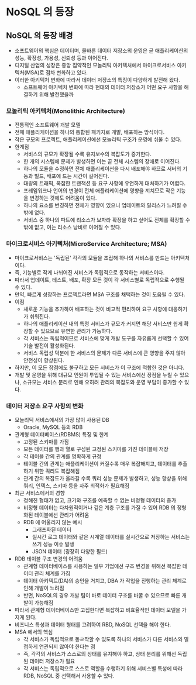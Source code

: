 # NoSQL 의 등장
## NoSQL 의 등장 배경
- 소프트웨어의 핵심은 데이터며, 올바른 데이터 저장소의 운영은 곧 애플리케이션의 성능, 확장성, 가용성, 신뢰성 등과 이어진다.
- 디지털 산업의 성장은 중앙 집약적인 모놀리틱 아키텍처에서 마이크로서비스 아키텍처(MSA)로 점차 변화하고 있다.
- 이러한 아키텍처 변화에 따라서 데이터 저장소의 특징이 다양하게 발전해 왔다.
    - 소프트웨어 아키텍처 변화에 따라 현대의 데이터 저장소가 어떤 요구 사항을 해결하기 위해 발전했을까

### 모놀리틱 아키텍처(Monolithic Architecture)
- 전통적인 소프트웨어 개발 모델
- 전체 애플리케이션을 하나의 통합된 패키지로 개발, 배포하는 방식이다.
- 작은 규모의 프로젝트, 애플리케이션에선 모놀리틱 구조가 운영에 쉬울 수 있다.
- 한계점
    - 서비스의 규모가 확장될 수록 유지보수의 복잡도가 증가한다.
    - 한 개의 시스템에 문제가 발생하면 이는 곧 전체 시스템의 장애로 이어진다.
    - 하나의 모듈을 수정하면 전체 애플리케이션을 다시 배포해야 하므로 서버의 기동과 빌드, 배포에 드는 시간이 길어진다.
    - 대량의 트래픽, 복잡한 트랜잭션 등 요구 사항에 유연하게 대처하기가 어렵다.
    - 프레임워크나 언어의 변경이 전체 애플리케이션에 영향을 끼치므로 작은 기능을 변경하는 것에도 어려움이 있다.
    - 하나의 요소를 변경하면 전체가 영향이 있으니 업데이트와 릴리스가 느려질 수 밖에 없다.
    - 서비스 중 하나의 파트에 리소스가 보자라 확장을 하고 싶어도 전체를 확장할 수밖에 없고, 이는 리소스 낭비로 이어질 수 있다.
    
### 마이크로서비스 아키텍처(MicroService Architecture; MSA)
- 마이크로서비스는 '독립된' 각각의 모듈을 조립해 하나의 서비스를 만드는 아키텍처이다.
- 즉, 기능별로 작게 나뉘어진 서비스가 독립적으로 동작하는 서비스이다.
- 따라서 업데이트, 테스트, 배포, 확장 모든 것이 각 서비스별로 독립적으로 수행될 수 있다.
- 만약, 빠르게 성장하는 프로젝트라면 MSA 구조를 채택하는 것이 도움될 수 있다.
- 이점
    - 새로운 기능을 추가하여 배포하는 것이 비교적 편리하여 요구 사항에 대응하기가 쉬워진다.
    - 하나의 애플리케이션 내의 특정 서비스가 규모가 커지면 해당 서비스만 쉽게 확장할 수 있으므로 유연한 관리가 가능하다.
    - 각 서비스는 독립적이므로 서비스에 맞게 개발 도구를 자유롭게 선택할 수 있어 기술 발전이 활성화된다.
    - 서비스 독립성 덕분에 한 서비스의 문제가 다른 서비스에 큰 영향을 주지 않아 안전성이 향상된다.
- 하지만, 이 모든 장점에도 불구하고 모든 서비스가 이 구조에 적합한 것은 아니다.
- 개발 및 운영을 위해 대규모 인원이 투입될 수 있는 서비스에선 장점을 누릴 수 있으나, 소규모는 서비스 분리로 인해 오히려 관리의 복잡도와 운영 부담이 증가할 수 있다.

### 데이터 저장소 요구 사항의 변화
- 모놀리틱 서비스에서의 가장 많이 사용된 DB
    - Oracle, MySQL 등의 RDB
- 관계형 데이터베이스(RDBMS) 특징 및 한계
    - 고정된 스키마를 가짐
    - 모든 데이터를 행과 열로 구성된 고정된 스키마를 가진 테이블에 저장
    - 각 테이블 간의 관계를 명확하게 규정
    - 테이블 간의 관계는 애플리케이션이 커질수록 매우 복잡해지고, 데이터를 추출하기 위한 쿼리도 복잡해짐
    - 관계 간의 복잡도가 올라갈 수록 쿼리 성능 문제가 발생하고, 성능 향상을 위해 쿼리, 인덱스, 스키마 등을 자주 최적화가 필요해짐
- 최근 서비스에서의 경향
    - 정해진 형태가 없고, 크기와 구조를 예측할 수 없는 비정형 데이터의 증가
    - 비정형 데이터는 다차원적이거나 깊은 계층 구조를 가질 수 있어 RDB 의 정형화된 테이블에선 관리가 어려움
    - RDB 에 어울리지 않는 예시
        - 그래프화된 데이터
        - 실시간 로그 데이터와 같은 시계열 데이터를 실시간으로 저장하는 서비스는 쓰기 성능 이슈 발생
        - JSON 데이터 (굉장히 다양한 필드)
- RDB 테이블 구조 변경의 어려움
    - 관계형 데이터베이스를 사용하는 일부 기업에선 구조 변경을 위해선 복잡한 데이터 관리 체계를 가짐
    - 데이터 아키텍트(DA)의 승인을 거치고, DBA 가 작업을 진행하는 관리 체계로 인해 개발이 느려짐
    - 반면, NoSQL의 경우 개발 팀이 바로 데이터 구조를 바꿀 수 있으므로 빠른 개발이 가능해짐
- 따라서 관계형 데이터베이스만 고집한다면 복잡하고 비효율적인 데이터 모델을 가지게 된다.
- 비즈니스 특성과 데이터 형태를 고려하여 RBD, NoSQL 선택을 해야 한다. 
- MSA 에서의 핵심
    - 각 서비스가 독립적으로 동ㄹ작할 수 있도록 하나의 서비스가 다른 서비스와 밀접하게 연관되지 않아야 한다는 점
    - 즉, 각각의 서비스가 스스로의 상태를 유지해야 하고, 상태 분리를 위해선 독립된 데이터 저장소가 필요
    - 각 서비스는 독립적으로 스스로 역할을 수행하기 위해 서비스별 특성에 따라 RDB, NoSQL 중 선택해서 사용할 수 있다.
